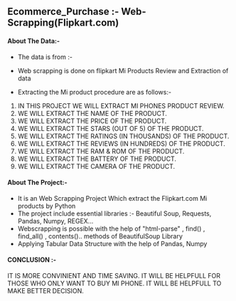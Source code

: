 ## Ecommerce_Purchase :- Web-Scrapping(Flipkart.com)

#### About The Data:- 
- The data is from :- 
- Web scrapping is done on flipkart Mi Products Review and Extraction of  data

- Extracting the Mi product procedure are as follows:- 

1. IN THIS PROJECT WE WILL EXTRACT MI PHONES PRODUCT REVIEW.
2. WE WILL EXTRACT THE NAME OF THE PRODUCT.
3. WE WILL EXTRACT THE PRICE OF THE PRODUCT.
4. WE WILL EXTRACT THE STARS (OUT OF 5) OF THE PRODUCT.
5. WE WILL EXTRACT THE RATINGS (IN THOUSANDS) OF THE PRODUCT.
6. WE WILL EXTRACT THE REVIEWS (IN HUNDREDS) OF THE PRODUCT.
7. WE WILL EXTRACT THE RAM & ROM OF THE PRODUCT.
8. WE WILL EXTRACT THE BATTERY OF THE PRODUCT.
9. WE WILL EXTRACT THE CAMERA OF THE PRODUCT.

#### About The Project:- 
- It is an Web Scrapping Project Which extract the Flipkart.com Mi products by Python
- The project include essential libraries :- Beautiful Soup, Requests, Pandas, Numpy, REGEX... 
- Webscrapping is possible with the help of "html-parse" , find() , find_all() , contents().. methods of BeautifulSoup Library
- Applying Tabular Data Structure with the help of Pandas, Numpy

#### CONCLUSION :- 

IT IS MORE CONVINIENT AND TIME SAVING.
IT WILL BE HELPFULL FOR THOSE WHO ONLY WANT TO BUY MI PHONE.
IT WILL BE HELPFULL TO MAKE BETTER DECISION. 
